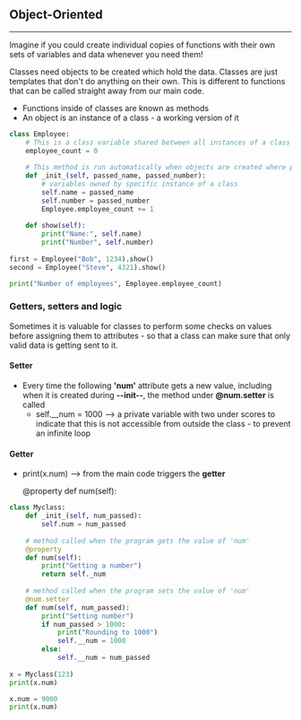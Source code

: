 ## Object-Oriented

------

Imagine if you could create individual copies of functions with their own sets of variables and data whenever you need them!

Classes need objects to be created which hold the data. Classes are just templates that don't do anything on their own. This is different to functions that can be called straight away from our main code.

- Functions inside of classes are known as methods
- An object is an instance of a class - a working version of it

```python
class Employee:
    # This is a class variable shared between all instances of a class to keep track of how many employees created
    employee_count = 0
    
    # This method is run automatically when objects are created where parameters are passed from the main code
    def _init_(self, passed_name, passed_number):
        # variables owned by specific instance of a class
        self.name = passed_name
        self.number = passed_number
        Employee.employee_count += 1
        
    def show(self):
        print("Name:", self.name)
        print("Number", self.number)
        
first = Employee("Bob", 1234).show()
second = Employee("Steve", 4321).show()

print("Number of employees", Employee.employee_count)
```



### Getters, setters and logic

Sometimes it is valuable for classes to perform some checks on values before assigning them to attributes - so that a class can make sure that only valid data is getting sent to it.

#### Setter 

- Every time the following **'num'** attribute gets a new value, including when it is created during **--init--**, the method under **@num.setter** is called
  - self.__num = 1000 --> a private variable with two under scores to indicate that this is not accessible from outside the class - to prevent an infinite loop

#### Getter

- print(x.num) --> from the main code triggers the **getter**

  @property
      def num(self):

```python
class Myclass:
    def _init_(self, num_passed):
        self.num = num_passed
    
    # method called when the program gets the value of 'num'
    @property
    def num(self):
        print("Getting a number")
        return self._num
    
    # method called when the program sets the value of 'num'
    @num.setter
    def num(self, num_passed):
        print("Setting number")
        if num_passed > 1000:
            print("Rounding to 1000")
            self.__num = 1000
        else:
            self.__num = num_passed
            
x = Myclass(123)
print(x.num)

x.num = 9000
print(x.num)
```


